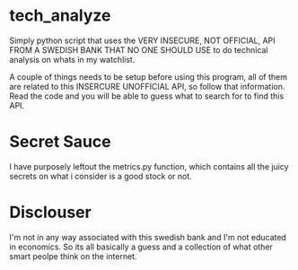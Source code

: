 # tech_analyze

Simply python script that uses the VERY INSECURE, NOT OFFICIAL, API FROM A SWEDISH BANK THAT NO ONE SHOULD USE to do technical analysis on whats in my watchlist.

A couple of things needs to be setup before using this program, all of them are related to this INSERCURE UNOFFICIAL API, so follow that information. Read the code and you will be able to guess what to search for to find this API.

# Secret Sauce
I have purposely leftout the metrics.py function, which contains all the juicy secrets on what i consider is a good stock or not.

# Disclouser
I'm not in any way associated with this swedish bank and I'm not educated in economics. So its all basically a guess and a collection of what other smart peolpe think on the internet.

